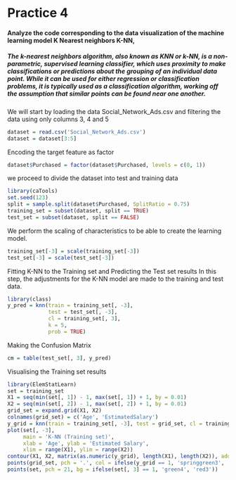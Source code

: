 # Practice 4
#### Analyze the code corresponding to the data visualization of the machine learning model K Nearest neighbors K-NN,
##### The k-nearest neighbors algorithm, also known as KNN or k-NN, is a non-parametric, supervised learning classifier, which uses proximity to make classifications or predictions about the grouping of an individual data point. While it can be used for either regression or classification problems, it is typically used as a classification algorithm, working off the assumption that similar points can be found near one another.
We will start by loading the data Social_Network_Ads.csv  and filtering the data using only columns 3, 4 and 5
```r
dataset = read.csv('Social_Network_Ads.csv')
dataset = dataset[3:5]
```
Encoding the target feature as factor
```r
dataset$Purchased = factor(dataset$Purchased, levels = c(0, 1))
```
we proceed to divide the dataset into test and training data
```r
library(caTools)
set.seed(123)
split = sample.split(dataset$Purchased, SplitRatio = 0.75)
training_set = subset(dataset, split == TRUE)
test_set = subset(dataset, split == FALSE)
```
We perform the scaling of characteristics to be able to create the learning model.
```r
training_set[-3] = scale(training_set[-3])
test_set[-3] = scale(test_set[-3])
```
Fitting K-NN to the Training set and Predicting the Test set results
In this step, the adjustments for the K-NN model are made to the training and test data.
```r
library(class)
y_pred = knn(train = training_set[, -3],
             test = test_set[, -3],
             cl = training_set[, 3],
             k = 5,
             prob = TRUE)
```
Making the Confusion Matrix
```r
cm = table(test_set[, 3], y_pred)
```
Visualising the Training set results
```r
library(ElemStatLearn)
set = training_set
X1 = seq(min(set[, 1]) - 1, max(set[, 1]) + 1, by = 0.01)
X2 = seq(min(set[, 2]) - 1, max(set[, 2]) + 1, by = 0.01)
grid_set = expand.grid(X1, X2)
colnames(grid_set) = c('Age', 'EstimatedSalary')
y_grid = knn(train = training_set[, -3], test = grid_set, cl = training_set[, 3], k = 5)
plot(set[, -3],
     main = 'K-NN (Training set)',
     xlab = 'Age', ylab = 'Estimated Salary',
     xlim = range(X1), ylim = range(X2))
contour(X1, X2, matrix(as.numeric(y_grid), length(X1), length(X2)), add = TRUE)
points(grid_set, pch = '.', col = ifelse(y_grid == 1, 'springgreen3', 'tomato'))
points(set, pch = 21, bg = ifelse(set[, 3] == 1, 'green4', 'red3'))
```
![]()
```r
```
```r
```
```r
```
